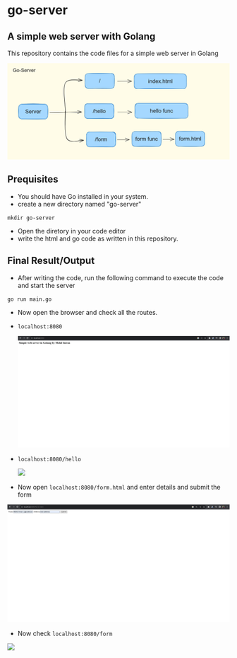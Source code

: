 # go-server
## A simple web server with Golang
This repository contains the code files for a simple web server in Golang

![](https://github.com/imran1509/go-server/blob/main/Assets/go-server-thumb-Mohd_Imran.png)

## Prequisites
- You should have Go installed in your system.
- create a new directory named "go-server"
```
mkdir go-server
```
- Open the diretory in your code editor
- write the html and go code as written in this repository.

## Final Result/Output
- After writing the code, run the following command to execute the code and start the server
```
go run main.go
```
- Now open the browser and check all the routes.
- ``` localhost:8080 ```
  
  ![](https://github.com/imran1509/go-server/blob/main/Assets/localhost%3A8080.png)

- ``` localhost:8080/hello ```

  ![](https://github.com/imran1509/go-server/blob/main/Assets/localhost%3A8080%E2%81%84hello.png)

- Now open ``` localhost:8080/form.html ``` and enter details and submit the form

 ![](https://github.com/imran1509/go-server/blob/main/Assets/form%20details.png)

- Now check ``` localhost:8080/form ```

 ![](https://github.com/imran1509/go-server/blob/main/Assets/localhost%3A8080%E2%81%84form.png)
